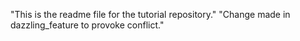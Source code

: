 "This is the readme file for the tutorial repository."
"Change made in dazzling_feature to provoke conflict."

